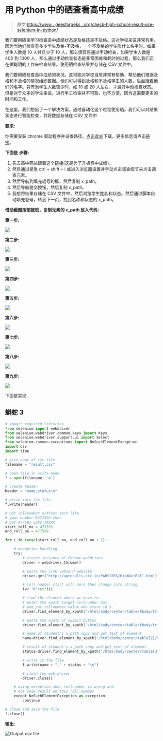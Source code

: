 # 用 Python 中的硒查看高中成绩

> 原文:[https://www . geesforgeks . org/check-high-school-result-use-selenium-in-python/](https://www.geeksforgeeks.org/check-high-school-result-using-selenium-in-python/)

我们要用硒来学习检查高中成绩状态是及格还是不及格。这对学校来说非常有用，因为当他们检查有多少学生及格-不及格，一个不及格的学生叫什么名字时。如果学生人数是 10 人并且少于 10 人，那么很容易通过手动检查，如果学生人数是 400 到 1000 人，那么通过手动检查状态是非常困难和耗时的过程，那么我们正在做聪明的工作来检查结果。使用硒检查结果并存储在 CSV 文件中。

我们要用硒检查高中成绩的状况。这可能对学校当局非常有帮助，帮助他们根据及格和不及格的情况组织数据。他们可以得到及格和不及格学生的人数，后面跟着他们的名字。只有当学生人数较少时，如 10 或 20 人左右，才最好手动检查状态。但是对于众多的学生来说，进行手工检查并不可取，也不方便，因为这需要更多的时间和工作。

在这里，我们想出了一个解决方案，通过自动化这个过程使用硒。我们可以对结果状态进行智能检查，并将数据存储在 CSV 文件中

**要求:**

你需要安装 chrome 驱动程序并设置路径。[点击此处](https://sites.google.com/a/chromium.org/chromedriver/downloads)下载。更多信息请点击[链接](https://www.geeksforgeeks.org/how-to-install-selenium-in-python/)。

**下面是** **步骤:**

1.  先去高中网站跟着这个[链接](http://upresults.nic.in/PAHS20SS/HighGetRoll.htm)(这是为了升板高中成绩)。
2.  然后通过紧急 ctrl + shift + i 或进入浏览器设置并手动点击调查细节来点击调查元素。
3.  然后导航到填充辊号的框，然后复制 x_path。
4.  然后导航提交按钮，然后复制 x_path。
5.  我想将结果存储在 CSV 文件中，然后浏览学生姓名和状态。然后通过脚本自动填充卷号，转到下一页，找到名称和状态的 x_path。

**借助截图按部就班，复制元素的 x_path 放入代码:**

**第一步:**

![](img/f154bcd064cfadfc5061b3a89eb6fe03.png)

**第二步:**

![](img/b5a7464e7d2b9f9134c0282962314fdc.png)

**第三步:**

![](img/5165a2d80f8edf92c1c21805aac98b66.png)

**第四步:**

![](img/7f2abd3598aa7054bdd405c25356dd1b.png)

**第五步:**

![](img/624577707ccca3307f2289766ac2e358.png)

**第六步:**

![](img/fd629af7e84cff356ddfe9db44ab7080.png)

**第七步:**

![](img/a53bc0f2eff91c1729f2fb3751e1343c.png)

**第八步:**

![](img/9681acdf0edc6f8432bc369b90beec7a.png)

**第九步:**

![](img/3cc42b6b80d7ee20f72ffa8c3a0faa0d.png)

下面是实现:

## 蟒蛇 3

```py
# import required libraries
from selenium import webdriver
from selenium.webdriver.common.keys import Keys
from selenium.webdriver.support.ui import Select
from selenium.common.exceptions import NoSuchElementException
import csv 
import time

# give name of csv file
filename = "result.csv"

# open file in write mode
f = open(filename, 'w')

# create header
header = "name,status\n"

# write into the file
f.write(header)

# put rollnumber without zero like
# your number 0477593 then
# put 477593 upto XXXXX.
start_roll_no = 477593
end_roll_no = 477599

for i in range(start_roll_no, end_roll_no + 1):

    # exception handling
    try:
        # create instance of Chrome webdriver
        driver = webdriver.Chrome()

        # paste the link upboard website
        driver.get("http://upresults.nic.in/PAHS20SS/HighGetRoll.htm")

        # roll number start with zero then change into string
        tv= '0'+str(i)

        # find the element where we have to
        # enter the xpath target rollnumber box 
        # and put rollnumber value who store in t. 
        driver.find_element_by_xpath("/html/body/center/table/tbody/tr[2]/td/form/p[1]/input").send_keys(t)

        # paste the xpath of submit button 
        driver.find_element_by_xpath("/html/body/center/table/tbody/tr[2]/td/form/p[2]/input[1]").click()

        # name of student's x_path copy and get text of element
        name=driver.find_element_by_xpath('/html/body/center/table[2]/tbody/tr[2]/td[2]/p/b/font').text

        # result of student's x_path copy and get text of element
        status=driver.find_element_by_xpath('/html/body/center/table[3]/tbody/tr[5]/td[6]/b/font').text

        # write in the file
        f.write(name + "," + status + "\n")

        # close the web driver
        driver.close()

    # using exception when rollnumber is wrong and
    # not show result on this roll number
    except NoSuchElementException as exception:
        continue

# close and save the file
f.close()
```

**输出:**

![Output csv file ](img/171859818454347903734b66c08f6b47.png)